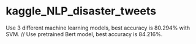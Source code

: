 # kaggle_NLP_disaster_tweets

Use 3 different machine learning models, best accuracy is 80.294% with SVM. //
Use pretrained Bert model, best accuracy is 84.216%.
